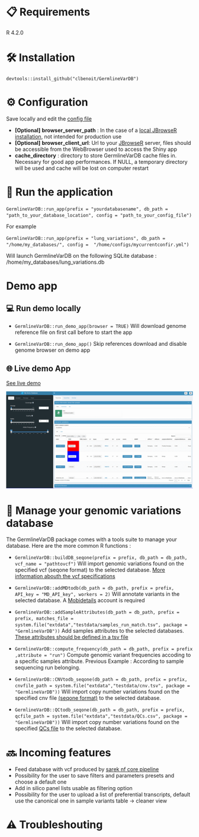 
# :clipboard: Requirements

R 4.2.0

# :hammer_and_wrench: Installation

`devtools::install_github("clbenoit/GermlineVarDB")`

# :gear: Configuration

Save locally and edit the [config file](inst/golem-config.yml)

  - **[Optional]** **browser_server_path** :  In the case of a [local JBrowseR installation](https://gmod.github.io/JBrowseR/articles/creating-urls.html#using-local-data), not intended for production use
  - **[Optional]** **browser_client_url**: Url to your [JBrowseR](https://github.com/GMOD/JBrowseR) server, files should be accessible from the WebBrowser used to access the Shiny app
  - **cache_directory** : directory to store GermlineVarDB cache files in. Necessary for good app performances. If NULL, a temporary directory will be used and cache will be lost on computer restart

# :rocket: Run the application

`GermlineVarDB::run_app(prefix = "yourdatabasename", db_path = "path_to_your_database_location", config = "path_to_your_config_file")`

For example 

`GermlineVarDB::run_app(prefix = "lung_variations", db_path = "/home/my_databases/", config =  "/home/configs/mycurrentconfir.yml")`

Will launch GermlineVarDB on the following SQLite database : /home/my_databases/lung_variations.db

# Demo app

##  :computer: Run demo locally

- `GermlineVarDB::run_demo_app(browser = TRUE)` Will download genome reference file on first call before to start the app

- `GermlineVarDB::run_demo_app()` Skip references download and disable genome browser on demo app

## :globe_with_meridians: Live demo App

<a href="https://omicsverse.fr/app/GermlineVarDB" target="_blank">See live demo</a>

![](inst/app/www/germlinevardb.gif)

# :dna: Manage your genomic variations database

The GermlineVarDB package comes with a tools suite to manage your database. Here are the more common R functions : 

- `GermlineVarDB::buildDB_seqone(prefix = prefix, db_path = db_path, vcf_name = "pathtovcf")` Will import genomic variations found on the specified vcf (seqone format) to the selected database. [More information abouth the vcf specifications](inst/extdata/testdata/README.md)

- `GermlineVarDB::addMDtodb(db_path = db_path, prefix = prefix, API_key = "MD_API_key", workers = 2)` Will annotate variants in the selected database. A [Mobidetails](https://mobidetails.iurc.montp.inserm.fr/MD) account is required
  
- `GermlineVarDB::addSampleAttributes(db_path = db_path, prefix = prefix, matches_file = system.file("extdata","testdata/samples_run_match.tsv", package = "GermlineVarDB"))` Add samples attributes to the selected databases. [These attributes should be defined in a tsv file ](inst/extdata/testdata/samples_run_match.tsv)

- `GermlineVarDB::compute_frequency(db_path = db_path, prefix = prefix ,attribute = "run")` Compute genomic variant frequencies accoding to a specific samples attribute. Previous Example : According to sample sequencing run belonging.

- `GermlineVarDB::CNVtodb_seqone(db_path = db_path, prefix = prefix, cnvfile_path = system.file("extdata","testdata/cnv.tsv", package = "GermlineVarDB"))` Will import copy number variations found on the specified cnv file [(seqone format)](inst/extdata/testdata/cnv.tsv) to the selected database. 

- `GermlineVarDB::QCtodb_seqone(db_path = db_path, prefix = prefix, qcfile_path = system.file("extdata","testdata/QCs.csv", package = "GermlineVarDB"))` Will import copy number variations found on the specified [QCs file](inst/extdata/testdata/QCs.tsv) to the selected database. 

# :soon: Incoming features

- Feed database with vcf produced by [sarek nf core pipeline](https://nf-co.re/sarek/3.2.3)
- Possibility for the user to save filters and parameters presets and choose a default one 
- Add in silico panel lists usable as filtering option
- Possibility for the user to upload a list of preferential transcripts, default use the canonical one in sample variants table -> cleaner view

# :warning: Troubleshouting

